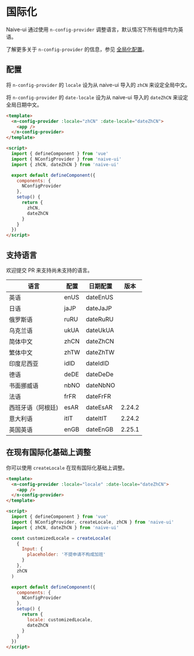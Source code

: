 <!--anchor:on-->

# 国际化

Naive-ui 通过使用 `n-config-provider` 调整语言，默认情况下所有组件均为英语。

了解更多关于 `n-config-provider` 的信息，参见 [全局化配置](../components/config-provider)。

## 配置

将 `n-config-provider` 的 `locale` 设为从 naive-ui 导入的 `zhCN` 来设定全局中文。

将 `n-config-provider` 的 `date-locale` 设为从 naive-ui 导入的 `dateZhCN` 来设定全局日期中文。

```html
<template>
  <n-config-provider :locale="zhCN" :date-locale="dateZhCN">
    <app />
  </n-config-provider>
</template>

<script>
  import { defineComponent } from 'vue'
  import { NConfigProvider } from 'naive-ui'
  import { zhCN, dateZhCN } from 'naive-ui'

  export default defineComponent({
    components: {
      NConfigProvider
    },
    setup() {
      return {
        zhCN,
        dateZhCN
      }
    }
  })
</script>
```

## 支持语言

欢迎提交 PR 来支持尚未支持的语言。

| 语言              | 配置 | 日期配置 | 版本   |
| ----------------- | ---- | -------- | ------ |
| 英语              | enUS | dateEnUS |        |
| 日语              | jaJP | dateJaJP |        |
| 俄罗斯语          | ruRU | dateRuRU |        |
| 乌克兰语          | ukUA | dateUkUA |        |
| 简体中文          | zhCN | dateZhCN |        |
| 繁体中文          | zhTW | dateZhTW |        |
| 印度尼西亚        | idID | dateIdID |        |
| 德语              | deDE | dateDeDe |        |
| 书面挪威语        | nbNO | dateNbNO |        |
| 法语              | frFR | dateFrFR |        |
| 西班牙语（阿根廷) | esAR | dateEsAR | 2.24.2 |
| 意大利语          | itIT | dateItIT | 2.24.2 |
| 英国英语          | enGB | dateEnGB | 2.25.1 |

## 在现有国际化基础上调整

你可以使用 `createLocale` 在现有国际化基础上调整。

```html
<template>
  <n-config-provider :locale="locale" :date-locale="dateZhCN">
    <app />
  </n-config-provider>
</template>

<script>
  import { defineComponent } from 'vue'
  import { NConfigProvider, createLocale, zhCN } from 'naive-ui'
  import { zhCN, dateZhCN } from 'naive-ui'

  const customizedLocale = createLocale(
    {
      Input: {
        placeholder: '不提申请不构成加班'
      }
    },
    zhCN
  )

  export default defineComponent({
    components: {
      NConfigProvider
    },
    setup() {
      return {
        locale: customizedLocale,
        dateZhCN
      }
    }
  })
</script>
```
